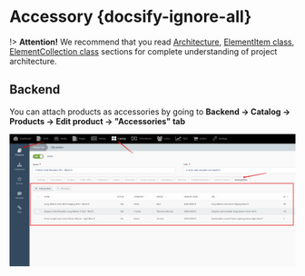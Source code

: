 # Accessory {docsify-ignore-all}

!> **Attention!**  We recommend that you read [Architecture](home.md#architecture), [ElementItem class](item-class/item-class.md),
[ElementCollection class](collection-class/collection-class.md) sections for complete understanding of  project architecture.

## Backend

You can attach products as accessories by going to **Backend -> Catalog -> Products -> Edit product -> "Accessories" tab**

![](./../../assets/images/backend-accessory-1.png)